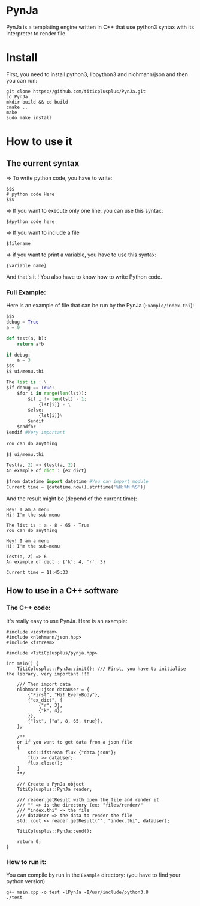 # PynJa

PynJa is a templating engine written in C++ that use python3 syntax with its interpreter to render file.

# Install

First, you need to install python3, libpython3 and nlohmann/json and then you can run:

```
git clone https://github.com/titicplusplus/PynJa.git
cd PynJa
mkdir build && cd build
cmake ..
make
sudo make install
```

# How to use it

## The current syntax

=> To write python code, you have to write:
```
$$$
# python code Here
$$$
```

=> If you want to execute only one line, you can use this syntax:
```
$#python code here
```

=> If you want to include a file
```
$filename
```

=> if you want to print a variable, you have to use this syntax:
```
{variable_name}
```

And that's it !
You also have to know how to write Python code.

### Full Example:

Here is an example of file that can be run by the PynJa (`Example/index.thi`):

```python
$$$
debug = True
a = 0

def test(a, b):
	return a*b

if debug:
	a = 3
$$$
$$ ui/menu.thi

The list is : \
$if debug == True:
	$for i in range(len(lst)):
		$if i != len(lst) - 1:
			{lst[i]} - \
		$else:
			{lst[i]}\
		$endif
	$endfor
$endif #Very important
	
You can do anything

$$ ui/menu.thi

Test(a, 2) => {test(a, 2)}
An example of dict : {ex_dict}

$from datetime import datetime #You can import module
Current time = {datetime.now().strftime('%H:%M:%S')}
```

And the result might be (depend of the current time):

```
Hey! I am a menu
Hi! I'm the sub-menu

The list is : a - 8 - 65 - True	
You can do anything

Hey! I am a menu
Hi! I'm the sub-menu

Test(a, 2) => 6
An example of dict : {'k': 4, 'r': 3}

Current time = 11:45:33
```

## How to use in a C++ software

### The C++ code:

It's really easy to use PynJa.
Here is an example:

```
#include <iostream>
#include <nlohmann/json.hpp>
#include <fstream>

#include <TitiCplusplus/pynja.hpp>

int main() {
	TitiCplusplus::PynJa::init(); /// First, you have to initialise the library, very important !!!

	/// Then import data
	nlohmann::json dataUser = {
		{"First", "Hi! EveryBody"},
		{"ex_dict", {
			{"r", 3},
			{"k", 4},
		}},
		{"lst", {"a", 8, 65, true}},
	};

	/**
	or if you want to get data from a json file
	{
		std::ifstream flux {"data.json"};
		flux >> dataUser;
		flux.close();
	}
	**/

	/// Create a PynJa object
	TitiCplusplus::PynJa reader;

	/// reader.getResult with open the file and render it
	/// "" => is the directory (ex: "files/render/"
	/// "index.thi" => the file
	/// dataUser => the data to render the file
	std::cout << reader.getResult("", "index.thi", dataUser);

	TitiCplusplus::PynJa::end();

	return 0;
}
```

### How to run it:

You can compile by run in the `Example` directory:
(you have to find your python version)
```
g++ main.cpp -o test -lPynJa -I/usr/include/python3.8
./test
```



